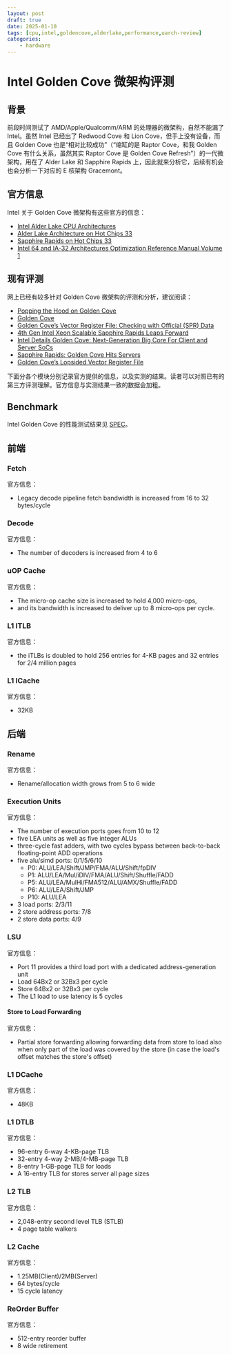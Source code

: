 ```yaml
---
layout: post
draft: true
date: 2025-01-10
tags: [cpu,intel,goldencove,alderlake,performance,uarch-review]
categories:
    - hardware
---
```


# Intel Golden Cove 微架构评测

## 背景

前段时间测试了 AMD/Apple/Qualcomm/ARM 的处理器的微架构，自然不能漏了 Intel。虽然 Intel 已经出了 Redwood Cove 和 Lion Cove，但手上没有设备，而且 Golden Cove 也是“相对比较成功”（“缩缸的是 Raptor Cove，和我 Golden Cove 有什么关系，虽然其实 Raptor Cove 是 Golden Cove Refresh”）的一代微架构，用在了 Alder Lake 和 Sapphire Rapids 上，因此就来分析它，后续有机会也会分析一下对应的 E 核架构 Gracemont。

<!-- more -->

## 官方信息

Intel 关于 Golden Cove 微架构有这些官方的信息：

- [Intel Alder Lake CPU Architectures](https://ieeexplore.ieee.org/document/9747991)
- [Alder Lake Architecture on Hot Chips 33](https://hc33.hotchips.org/assets/program/conference/day1/HC2021.C1.1%20Intel%20Efraim%20Rotem.pdf)
- [Sapphire Rapids on Hot Chips 33](https://hc33.hotchips.org/assets/program/conference/day1/HC2021.C1.4%20Intel%20Arijit.pdf)
- [Intel 64 and IA-32 Architectures Optimization Reference Manual Volume 1](https://www.intel.com/content/www/us/en/content-details/671488/intel-64-and-ia-32-architectures-optimization-reference-manual-volume-1.html)

## 现有评测

网上已经有较多针对 Golden Cove 微架构的评测和分析，建议阅读：

- [Popping the Hood on Golden Cove](https://chipsandcheese.com/2021/12/02/popping-the-hood-on-golden-cove/)
- [Golden Cove](https://en.wikipedia.org/wiki/Golden_Cove)
- [Golden Cove’s Vector Register File: Checking with Official (SPR) Data](https://chipsandcheese.com/2023/01/15/golden-coves-vector-register-file-checking-with-official-spr-data/)
- [4th Gen Intel Xeon Scalable Sapphire Rapids Leaps Forward](https://www.servethehome.com/4th-gen-intel-xeon-scalable-sapphire-rapids-leaps-forward/7/)
- [Intel Details Golden Cove: Next-Generation Big Core For Client and Server SoCs](https://fuse.wikichip.org/news/6111/intel-details-golden-cove-next-generation-big-core-for-client-and-server-socs/)
- [Sapphire Rapids: Golden Cove Hits Servers](https://chipsandcheese.com/2023/03/12/a-peek-at-sapphire-rapids/)
- [Golden Cove’s Lopsided Vector Register File](https://chipsandcheese.com/2022/12/25/golden-coves-lopsided-vector-register-file/)

下面分各个模块分别记录官方提供的信息，以及实测的结果。读者可以对照已有的第三方评测理解。官方信息与实测结果一致的数据会加粗。

## Benchmark

Intel Golden Cove 的性能测试结果见 [SPEC](../../../benchmark.md)。

## 前端

### Fetch

官方信息：

- Legacy decode pipeline fetch bandwidth is increased from 16 to 32 bytes/cycle

### Decode

官方信息：

- The number of decoders is increased from 4 to 6

### uOP Cache

官方信息：

- The micro-op cache size is increased to hold 4,000 micro-ops,
- and its bandwidth is increased to deliver up to 8 micro-ops per cycle.

### L1 ITLB

官方信息：

- the iTLBs is doubled to hold 256 entries for 4-KB pages and 32 entries for 2/4 million pages

### L1 ICache

官方信息：

- 32KB

## 后端

### Rename

官方信息：

- Rename/allocation width grows from 5 to 6 wide

### Execution Units

官方信息：

- The number of execution ports goes from 10 to 12
- five LEA units as well as five integer ALUs
- three-cycle fast adders, with two cycles bypass between back-to-back floating-point ADD operations
- five alu/simd ports: 0/1/5/6/10
    - P0: ALU/LEA/Shift/JMP/FMA/ALU/Shift/fpDIV
    - P1: ALU/LEA/Mul/iDIV/FMA/ALU/Shift/Shuffle/FADD
    - P5: ALU/LEA/MulHi/FMA512/ALU/AMX/Shuffle/FADD
    - P6: ALU/LEA/Shift/JMP
    - P10: ALU/LEA
- 3 load ports: 2/3/11
- 2 store address ports: 7/8
- 2 store data ports: 4/9

### LSU

官方信息：

- Port 11 provides a third load port with a dedicated address-generation unit
- Load 64Bx2 or 32Bx3 per cycle
- Store 64Bx2 or 32Bx3 per cycle
- The L1 load to use latency is 5 cycles

#### Store to Load Forwarding

官方信息：

- Partial store forwarding allowing forwarding data from store to load also when only part of the load was covered by the store (in case the load's offset matches the store's offset)

### L1 DCache

官方信息：

- 48KB

### L1 DTLB

官方信息：

- 96-entry 6-way 4-KB-page TLB
- 32-entry 4-way 2-MB/4-MB-page TLB
- 8-entry 1-GB-page TLB for loads
- A 16-entry TLB for stores server all page sizes

### L2 TLB

官方信息：

- 2,048-entry second level TLB (STLB)
- 4 page table walkers

### L2 Cache

官方信息：

- 1.25MB(Client)/2MB(Server)
- 64 bytes/cycle
- 15 cycle latency

### ReOrder Buffer

官方信息：

- 512-entry reorder buffer
- 8 wide retirement
